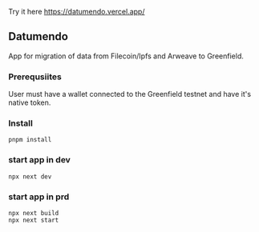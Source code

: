 Try it here https://datumendo.vercel.app/
## Datumendo
App for migration of data from Filecoin/Ipfs and Arweave to Greenfield.

### Prerequsiites
User must have a wallet connected to the Greenfield testnet and have it's native token.

### Install
```
pnpm install
```

### start app in dev
```
npx next dev
```

### start app in prd
```
npx next build
npx next start
```
